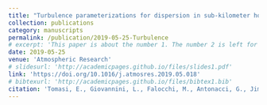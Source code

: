 ```yaml
---
title: "Turbulence parameterizations for dispersion in sub-kilometer horizontally non-homogeneous flows"
collection: publications
category: manuscripts
permalink: /publication/2019-05-25-Turbulence
# excerpt: 'This paper is about the number 1. The number 2 is left for future work.'
date: 2019-05-25
venue: 'Atmospheric Research'
# slidesurl: 'http://academicpages.github.io/files/slides1.pdf'
link: 'https://doi.org/10.1016/j.atmosres.2019.05.018'
# bibtexurl: 'http://academicpages.github.io/files/bibtex1.bib'
citation: 'Tomasi, E., Giovannini, L., Falocchi, M., Antonacci, G., Jiménez, P. A., Kosovic, B., Alessandrini, S., Zardi, D., Delle Monache, L., and Ferrero, E.: Turbulence parameterizations for dispersion in sub-kilometer horizontally non-homogeneous flows, Atmos. Res., 228, 122–136, https://doi.org/10.1016/j.atmosres.2019.05.018, 2019. '
---
```

